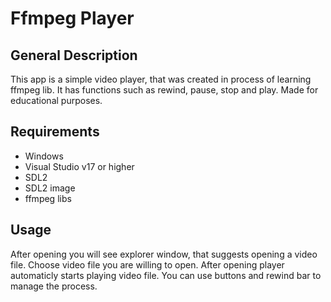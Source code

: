# Ffmpeg Player

## General Description

This app is a simple video player, that was created in process of learning ffmpeg lib.
It has functions such as rewind, pause, stop and play. Made for educational purposes.

## Requirements

- Windows
- Visual Studio v17 or higher
- SDL2
- SDL2 image
- ffmpeg libs

## Usage

After opening you will see explorer window, that suggests opening a video file. Choose video file you are willing to open.
After opening player automaticly starts playing video file. You can use buttons and rewind bar to manage the process.
